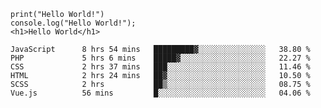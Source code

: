 
```shell
print("Hello World!")
console.log("Hello World!");
<h1>Hello World</h1>
```

<!--START_SECTION:waka-->

```text
JavaScript      8 hrs 54 mins   █████████▓░░░░░░░░░░░░░░░   38.80 %
PHP             5 hrs 6 mins    █████▓░░░░░░░░░░░░░░░░░░░   22.27 %
CSS             2 hrs 37 mins   ███░░░░░░░░░░░░░░░░░░░░░░   11.46 %
HTML            2 hrs 24 mins   ██▓░░░░░░░░░░░░░░░░░░░░░░   10.50 %
SCSS            2 hrs           ██▒░░░░░░░░░░░░░░░░░░░░░░   08.75 %
Vue.js          56 mins         █░░░░░░░░░░░░░░░░░░░░░░░░   04.06 %
```

<!--END_SECTION:waka-->

<!--unk0e-->
